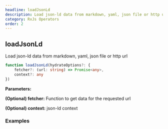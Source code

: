```yaml
---
headline: loadJsonLd
description: Load json-ld data from markdown, yaml, json file or http url
category: RxJs Operators
order: 2
---
```


## loadJsonLd

<p class="lead">Load json-ld data from markdown, yaml, json file or http url</p>

```ts
function loadJsonLd(hydrateOptions?: {
    fetcher?: (url: string) => Promise<any>,
    context?: any
})
```

__Parameters:__

<span class="text-primary">__(Optional) fetcher:__</span> Function to get data for the requested url

<span class="text-primary">__(Optional) context:__</span> json-ld context

### __Examples__
